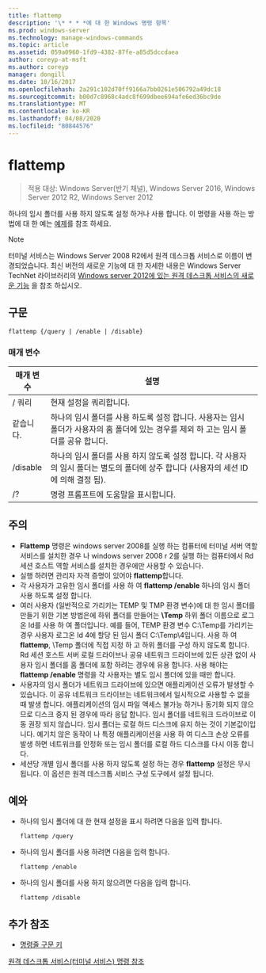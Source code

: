```yaml
---
title: flattemp
description: '\* * * *에 대 한 Windows 명령 항목'
ms.prod: windows-server
ms.technology: manage-windows-commands
ms.topic: article
ms.assetid: 059a0960-1fd9-4382-87fe-a85d5dccdaea
author: coreyp-at-msft
ms.author: coreyp
manager: dongill
ms.date: 10/16/2017
ms.openlocfilehash: 2a291c102d70ff9166a7bb0261e506792a49dc18
ms.sourcegitcommit: b00d7c8968c4adc8f699dbee694afe6ed36bc9de
ms.translationtype: MT
ms.contentlocale: ko-KR
ms.lasthandoff: 04/08/2020
ms.locfileid: "80844576"
---
```

# <a name="flattemp"></a>flattemp

>적용 대상: Windows Server(반기 채널), Windows Server 2016, Windows Server 2012 R2, Windows Server 2012

하나의 임시 폴더를 사용 하지 않도록 설정 하거나 사용 합니다.
이 명령을 사용 하는 방법에 대 한 예는 [예제](#BKMK_examples)를 참조 하세요.

> [!NOTE]
> 터미널 서비스는 Windows Server 2008 R2에서 원격 데스크톱 서비스로 이름이 변경되었습니다. 최신 버전의 새로운 기능에 대 한 자세한 내용은 Windows Server TechNet 라이브러리의 [Windows server 2012에 있는 원격 데스크톱 서비스의 새로운 기능](https://technet.microsoft.com/library/hh831527) 을 참조 하십시오.

## <a name="syntax"></a>구문
```
flattemp {/query | /enable | /disable}
```

### <a name="parameters"></a>매개 변수
|매개 변수|설명|
|-------|--------|
|/ 쿼리|현재 설정을 쿼리합니다.|
|같습니다.|하나의 임시 폴더를 사용 하도록 설정 합니다. 사용자는 임시 폴더가 사용자의 홈 폴더에 있는 경우를 제외 하 고는 임시 폴더를 공유 합니다.|
|/disable|하나의 임시 폴더를 사용 하지 않도록 설정 합니다. 각 사용자의 임시 폴더는 별도의 폴더에 상주 합니다 (사용자의 세션 ID에 의해 결정 됨).|
|/?|명령 프롬프트에 도움말을 표시합니다.|

## <a name="remarks"></a>주의
-   **Flattemp** 명령은 windows server 2008를 실행 하는 컴퓨터에 터미널 서버 역할 서비스를 설치한 경우 나 windows server 2008 r 2를 실행 하는 컴퓨터에서 Rd 세션 호스트 역할 서비스를 설치한 경우에만 사용할 수 있습니다.
-   실행 하려면 관리자 자격 증명이 있어야 **flattemp**합니다.
-   각 사용자가 고유한 임시 폴더를 사용 하 여 **flattemp /enable** 하나의 임시 폴더 사용 하도록 설정 합니다.
-   여러 사용자 (일반적으로 가리키는 TEMP 및 TMP 환경 변수)에 대 한 임시 폴더를 만들기 위한 기본 방법은에 하위 폴더를 만들어는 **\Temp** 하위 폴더 이름으로 로그온 Id를 사용 하 여 폴더입니다. 예를 들어, TEMP 환경 변수 C:\Temp를 가리키는 경우 사용자 로그온 Id 4에 할당 된 임시 폴더 C:\Temp\4입니다. 사용 하 여 **flattemp**, \Temp 폴더에 직접 지정 하 고 하위 폴더를 구성 하지 않도록 합니다. Rd 세션 호스트 서버 로컬 드라이브나 공유 네트워크 드라이브에 있든 상관 없이 사용자 임시 폴더를 홈 폴더에 포함 하려는 경우에 유용 합니다. 사용 해야는 **flattemp /enable** 명령을 각 사용자는 별도 임시 폴더에 있을 때만 합니다.
-   사용자의 임시 폴더가 네트워크 드라이브에 있으면 애플리케이션 오류가 발생할 수 있습니다. 이 공유 네트워크 드라이브는 네트워크에서 일시적으로 사용할 수 없을 때 발생 합니다. 애플리케이션의 임시 파일 액세스 불가능 하거나 동기화 되지 않으므로 디스크 중지 된 경우에 따라 응답 합니다. 임시 폴더를 네트워크 드라이브로 이동 권장 되지 않습니다. 임시 폴더는 로컬 하드 디스크에 유지 하는 것이 기본값이입니다. 예기치 않은 동작이 나 특정 애플리케이션을 사용 하 여 디스크 손상 오류를 발생 하면 네트워크를 안정화 또는 임시 폴더를 로컬 하드 디스크를 다시 이동 합니다.
-   세션당 개별 임시 폴더를 사용 하지 않도록 설정 하는 경우 **flattemp** 설정은 무시 됩니다. 이 옵션은 원격 데스크톱 서비스 구성 도구에서 설정 됩니다.

## <a name="examples"></a><a name=BKMK_examples></a>예와
-   하나의 임시 폴더에 대 한 현재 설정을 표시 하려면 다음을 입력 합니다.
    ```
    flattemp /query
    ```
-   하나의 임시 폴더를 사용 하려면 다음을 입력 합니다.
    ```
    flattemp /enable
    ```
-   하나의 임시 폴더를 사용 하지 않으려면 다음을 입력 합니다.
    ```
    flattemp /disable
    ```

## <a name="additional-references"></a>추가 참조
- [명령줄 구문 키](command-line-syntax-key.md)

[원격 데스크톱 서비스(터미널 서비스) 명령 참조](remote-desktop-services-terminal-services-command-reference.md)

